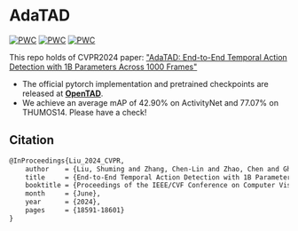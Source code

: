 # AdaTAD

[![PWC](https://img.shields.io/endpoint.svg?url=https://paperswithcode.com/badge/end-to-end-temporal-action-detection-with-1b/temporal-action-localization-on-thumos14)](https://paperswithcode.com/sota/temporal-action-localization-on-thumos14?p=end-to-end-temporal-action-detection-with-1b)
[![PWC](https://img.shields.io/endpoint.svg?url=https://paperswithcode.com/badge/end-to-end-temporal-action-detection-with-1b/temporal-action-localization-on-activitynet)](https://paperswithcode.com/sota/temporal-action-localization-on-activitynet?p=end-to-end-temporal-action-detection-with-1b)
[![PWC](https://img.shields.io/endpoint.svg?url=https://paperswithcode.com/badge/end-to-end-temporal-action-detection-with-1b/temporal-action-localization-on-epic-kitchens)](https://paperswithcode.com/sota/temporal-action-localization-on-epic-kitchens?p=end-to-end-temporal-action-detection-with-1b)


This repo holds of CVPR2024 paper: ["AdaTAD: End-to-End Temporal Action Detection with 1B Parameters Across 1000 Frames"](https://arxiv.org/abs/2311.17241)

- The official pytorch implementation and pretrained checkpoints are released at [**OpenTAD**](https://github.com/sming256/OpenTAD/tree/main/configs/adatad).
- We achieve an average mAP of 42.90% on ActivityNet and 77.07% on THUMOS14. Please have a check!

## Citation

```latex
@InProceedings{Liu_2024_CVPR,
    author    = {Liu, Shuming and Zhang, Chen-Lin and Zhao, Chen and Ghanem, Bernard},
    title     = {End-to-End Temporal Action Detection with 1B Parameters Across 1000 Frames},
    booktitle = {Proceedings of the IEEE/CVF Conference on Computer Vision and Pattern Recognition (CVPR)},
    month     = {June},
    year      = {2024},
    pages     = {18591-18601}
}
```
